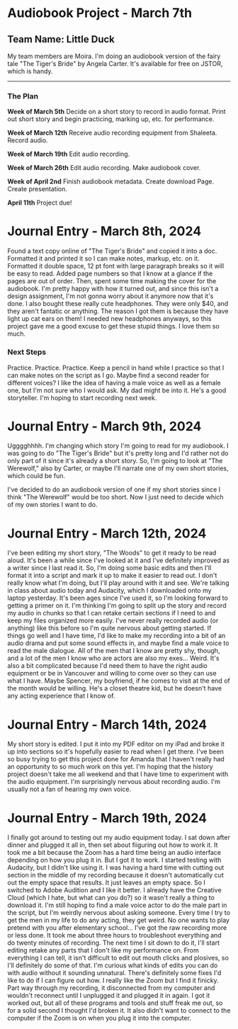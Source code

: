 # Audiobook Project - March 7th
## Team Name: Little Duck

My team members are Moira.
I'm doing an audiobook version of the fairy tale "The Tiger's Bride" by Angela Carter. It's available for free on JSTOR, which is handy.

___

### The Plan
**Week of March 5th**
Decide on a short story to record in audio format.
Print out short story and begin practicing, marking up, etc. for performance.

**Week of March 12th**
Receive audio recording equipment from Shaleeta.
Record audio.

**Week of March 19th**
Edit audio recording.

**Week of March 26th**
Edit audio recording.
Make audiobook cover.

**Week of April 2nd**
Finish audiobook metadata.
Create download Page.
Create presentation.

**April 11th**
Project due!


# Journal Entry - March 8th, 2024

Found a text copy online of "The Tiger's Bride" and copied it into a doc. Formatted it and printed it so I can make notes, markup, etc. on it. Formatted it double space, 12 pt font with large paragraph breaks so it will be easy to read. Added page numbers so that I know at a glance if the pages are out of order.
Then, spent some time making the cover for the audiobook. I'm pretty happy with how it turned out, and since this isn't a design assignment, I'm not gonna worry about it anymore now that it's done.
I also bought these really cute headphones. They were only $40, and they aren't fantatic or anything. The reason I got them is because they have light up cat ears on them! I needed new headphones anyways, so this project gave me a good excuse to get these stupid things. I love them so much.

### Next Steps
Practice. Practice. Practice.
Keep a pencil in hand while I practice so that I can make notes on the script as I go.
Maybe find a second reader for different voices? I like the idea of having a male voice as well as a female one, but I'm not sure who I would ask. My dad might be into it. He's a good storyteller.
I'm hoping to start recording next week.


# Journal Entry - March 9th, 2024
Ugggghhhh. I'm changing which story I'm going to read for my audiobook. I was going to do "The Tiger's Bride" but it's pretty long and I'd rather not do only part of it since it's already a short story. So, I'm going to look at "The Werewolf," also by Carter, or maybe I'll narrate one of my own short stories, which could be fun.

I've decided to do an audiobook version of one if my short stories since I think "The Werewolf" would be too short. Now I just need to decide which of my own stories I want to do.

# Journal Entry - March 12th, 2024
I've been editing my short story, "The Woods" to get it ready to be read aloud. It's been a while since I've looked at it and I've definitely improved as a writer since I last read it. So, I'm doing some basic edits and then I'll format it into a script and mark it up to make it easier to read out. I don't really know what I'm doing, but I'll play around with it and see.
We're talking in class about audio today and Audacity, which I downloaded onto my laptop yesterday. It's been ages since I've used it, so I'm looking forward to getting a primer on it.
I'm thinking I'm going to split up the story and record my audio in chunks so that I can retake certain sections if I need to and keep my files organized more easily. I've never really recorded audio (or anything) like this before so I'm quite nervous about getting started.
If things go well and I have time, I'd like to make my recording into a bit of an audio drama and put some sound effects in, and maybe find a male voice to read the male dialogue. All of the men that I know are pretty shy, though, and a lot of the men I know who are actors are also my exes... Weird. It's also a bit complicated because I'd need them to have the right audio equipment or be in Vancouver and willing to come over so they can use what I have. Maybe Spencer, my boyfriend, if he comes to visit at the end of the month would be willing. He's a closet theatre kid, but he doesn't have any acting experience that I know of.

# Journal Entry - March 14th, 2024
My short story is edited. I put it into my PDF editor on my iPad and broke it up into sections so it's hopefully easier to read when I get there. I've been so busy trying to get this project done for Amanda that I haven't really had an opportunity to so much work on this yet. I'm hoping that the history project doesn't take me all weekend and that I have time to experiment with the audio equipment.
I'm surprisingly nervous about recording audio. I'm usually not a fan of hearing my own voice.

# Journal Entry - March 19th, 2024
I finally got around to testing out my audio equipment today. I sat down after dinner and plugged it all in, then set about fiiguring out how to work it. It took me a bit because the Zoom has a hard time being an audio interface depending on how you plug it in. But I got it to work.
I started testing with Audacity, but I didn't like using it. I was having a hard time with cutting out section in the middle of my recording because it doesn't automatically cut out the empty space that results. It just leaves an empty space. So I switched to Adobe Audition and I like it better. I already have the Creative Cloud (which I hate, but what can you do?) so it wasn't really a thing to download it.
I'm still hoping to find a male voice actor to do the male part in the script, but I'm weirdly nervous about asking someone. Every time I try to get the men in my life to do any acting, they get weird. No one wants to play pretend with you after elementary school...
I've got the raw recording more or less done. It took me about three hours to troubleshoot everything and do twenty minutes of recording. The next time I sit down to do it, I'll start editing retake any parts that I don't like my performance on. From everything I can tell, it isn't difficult to edit out mouth clicks and plosives, so I'll definitely do some of that. I'm curious what kinds of edits you can do with audio without it sounding unnatural. There's definitely some fixes I'd like to do if I can figure out how.
I really like the Zoom but I find it finicky. Part way through my recording, it disconnected from my computer and wouldn't reconnect until I unplugged it and plugged it in again. I got it worked out, but all of these programs and tools and stuff freak me out, so for a solid second I thought I'd broken it. It also didn't want to connect to the computer if the Zoom is on when you plug it into the computer. 

